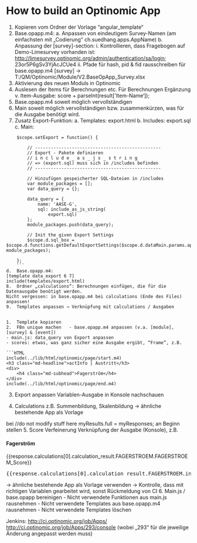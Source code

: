 # How to build an Optinomic App


1.	Kopieren vom Ordner der Vorlage “angular_template“
2.	Base.opapp.m4:
a.	Anpassen von eindeutigem Survey-Namen (am einfachsten mit „Codierung“ ch.suedhang.apps.AppName)
b.	Anpassung der [survey]-section:
i.	Kontrollieren, dass Fragebogen auf Demo-Limesurvey vorhanden ist:
http://limesurvey.optinomic.org/admin/authentication/sa/login; 23or5P6gSv3YjAcJCUe4
ii.	Pfade für hash, pid & fid rausschreiben für base.opapp.m4 [survey] → T:/QM/Optinomic/Module/V2.BaseOpApp_Survey.xlsx
3.	Aktivierung des neuen Moduls in Optinomic
4.	Auslesen der Items für Berechnungen etc.
Für Berechnungen Ergänzung v. Item-Ausgabe: score + parseInt(result['Item-Name‘]);
5.	Base.opapp.m4 soweit möglich vervollständigen
6.	Main soweit möglich vervollständigen bzw. zusammenkürzen, was für die Ausgabe benötigt wird.
7.	Zusatz Export-Funktion:
a.	Templates: export.html
b.	Includes: export.sql
c.	Main:

```JS 
    $scope.setExport = function() {

        // ------------------------------------------------
        // Export - Pakete definieren
        // i n c l u d e _ a s _ j s _ s t r i n g 
        // => (export.sql) muss sich in /includes befinden
        // ------------------------------------------------

        // Hinzufügen gespeicherter SQL-Dateien in /includes
        var module_packages = [];
        var data_query = {};

        data_query = {
            name: 'AASE-G',
            sql: include_as_js_string(
                export.sql)
        };
        module_packages.push(data_query);

        // Init the given Export Settings
        $scope.d.sql_box = $scope.d.functions.getDefaultExportSettings($scope.d.dataMain.params.app_id, module_packages);

    };
    ```
d.	Base.opapp.m4:
[template data_export 6 7]
include(templates/export.html)
8.	Ordner „calculations“: Berechnungen einfügen, die für die Datenausgabe benötigt werden.
Nicht vergessen: in base.opapp.m4 bei calculations (Ende des Files) anpassen!
9.	Templates anpassen → Verknüpfung mit calculations / Ausgaben


1.	Template kopieren	
2.	FBn unique machen	- base.opapp.m4 anpassen (v.a. [module], [survey] & [event])
- main.js: data_query von Export anpassen
- scores: etwas, was ganz sicher eine Ausgabe ergibt, “Frame”, z.B.

```HTML 
include(../lib/html/optinomic/page/start.m4)
<h3 class="md-headline">actInfo | Austritt</h3>
<div>
    <h4 class="md-subhead">Fagerström</h4>
</div>
include(../lib/html/optinomic/page/end.m4)
```
3.	Export anpassen	Variablen-Ausgabe in Konsole nachschauen
 
4.	Calculations	z.B. Summenbildung, Skalenbildung → ähnliche bestehende App als Vorlage

bei //do not modify stuff here myResults.full = myResponses; an Beginn stellen
5.	Score Verfeinerung	Verknüpfung der Ausgabe (Konsole), z.B. 
<div ng-repeat="response in d.dataMain.survey_responses_group[0]">
    <div>
        <h4 class="md-headline">Fagerström</h4> {{response.calculations[0].calculation_result.FAGERSTROEM.FAGERSTROEM_Score}}
        <pre>{{response.calculations[0].calculation_result.FAGERSTROEM.interpretation | json}}</pre>
    </div>
→ ähnliche bestehende App als Vorlage verwenden
→ Kontrolle, dass mit richtigen Variablen gearbeitet wird, sonst Rückmeldung von CI
6.	Main.js / base.opapp bereinigen	- Nicht verwendete Funktionen aus main.js rausnehmen
- Nicht verwendete Templates aus base.opapp.m4 rausnehmen
- Nicht verwendete Templates löschen

Jenkins:
http://ci.optinomic.org/job/Apps/
http://ci.optinomic.org/job/Apps/293/console (wobei „293“ für die jeweilige Änderung angepasst werden muss)


